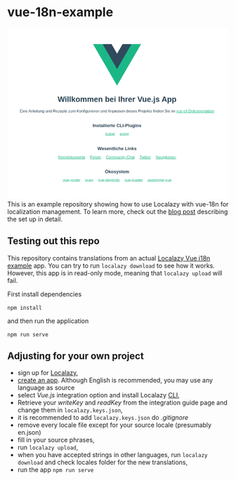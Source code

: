 # vue-18n-example
![Vue Starter in German](./src/assets/vue-starter-german.png)
This is an example repository showing how to use Localazy with vue-18n for localization management.
To learn more, check out the [blog post](https:/localazy.com/blog/how-to-localize-vue-js-app-with-vue-i18n-and-localazy) describing the set up in detail.

## Testing out this repo
This repository contains translations from an actual [Localazy Vue i18n example](https://localazy.com/p/vue-i18-example) app. You can try to run `localazy download` to see how it works. However, this app is in read-only mode, meaning that `localazy upload` will fail. 

First install dependencies
```
npm install
```

and then run the application
```
npm run serve
```

## Adjusting for your own project

- sign up for [Localazy](https://localazy.com/register),
- [create an app](https://localazy.com/my/create). Although English is recommended, you may use any language as source 
- select *Vue.js* integration option and install Localazy [CLI](https://testing.localazy.com/docs/cli/installation),
- Retrieve your _writeKey_ and _readKey_ from the integration guide page and change them in `localazy.keys.json`,
- it is recommended to add `localazy.keys.json` do _.gitignore_
- remove every locale file except for your source locale (presumably en.json)
- fill in your source phrases,
- run `localazy upload`,
- when you have accepted strings in other languages, run `localazy download` and check locales folder for the new translations,
-  run the app `npm run serve`
